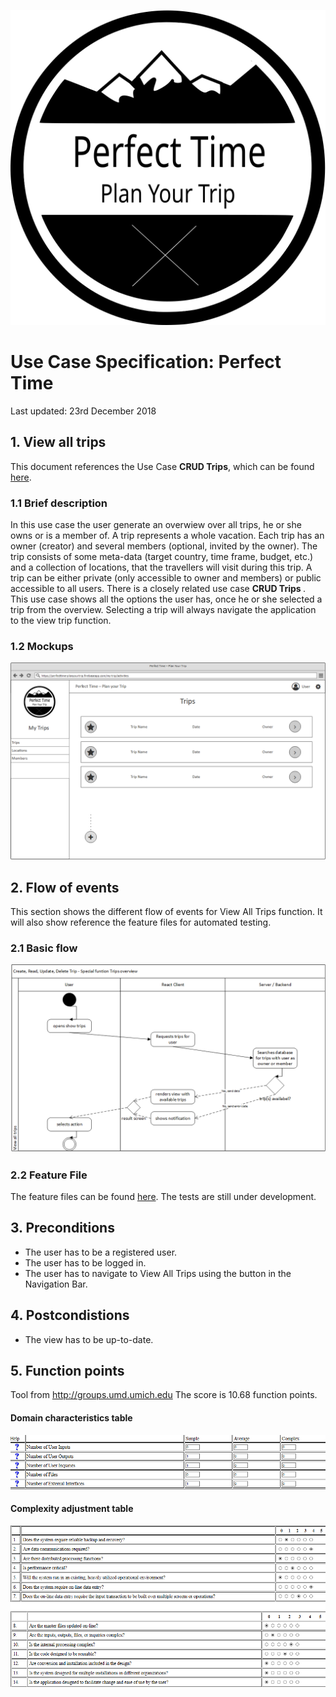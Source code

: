 ![mockup file missing][mu0]

[mu0]: ../../../src/images/logo_perfecttime.svg "PT Logo"
# Use Case Specification: Perfect Time
Last updated:
23rd December 2018

## 1. View all trips
This document references the Use Case <b>CRUD Trips</b>, which can be found <a href= "./CRUD_trips.md">here</a>.

### 1.1 Brief description

In this use case the user generate an overwiew over all trips, he or she owns or is a member of. A trip represents a whole vacation. Each trip has an owner (creator) and several members (optional, invited by the owner). The trip consists of some meta-data (target country, time frame, budget, etc.) and a collection of locations, that the travellers will visit during this trip. A trip can be either private (only accessible to owner and members) or public accessible to all users. 
There is a closely related use case <b> CRUD Trips </b>. This use case shows all the options the user has, once he or she selected a trip from the overview. Selecting a trip will always navigate the application to the view trip function.

### 1.2 Mockups

![mockup file missing][mu1]

[mu1]: ./View_All_Trips.png "Mockup"

## 2. Flow of events

This section shows the different flow of events for View All Trips function.
It will also show reference the feature files for automated testing.

### 2.1 Basic flow

![mockup file missing][mu2]

[mu2]: ./ViewAllTrips.png "View Trip"

### 2.2 Feature File

The feature files can be found <a href="../../../features" >here</a>.
The tests are still under development.

## 3. Preconditions

- The user has to be a registered user.
- The user has to be logged in.
- The user has to navigate to View All Trips using the button in the Navigation Bar.

## 4. Postcondistions
- The view has to be up-to-date.

## 5. Function points
Tool from <a href ="http://groups.umd.umich.edu/cis/course.des/cis375/projects/fp99/main.html">http://groups.umd.umich.edu </a>
The score is 10.68 function points.

#### Domain characteristics table

![mockup file missing][mu5]

[mu5]: ./function_points11.png "function points 1"

#### Complexity adjustment table

![mockup file missing][mu6]

[mu6]: ./function_points12.png "function points 2"


